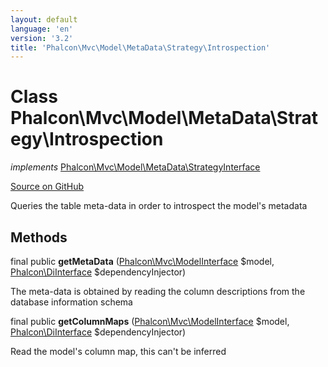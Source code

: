 ```yaml
---
layout: default
language: 'en'
version: '3.2'
title: 'Phalcon\Mvc\Model\MetaData\Strategy\Introspection'
---
```

# Class **Phalcon\Mvc\Model\MetaData\Strategy\Introspection**

*implements* [Phalcon\Mvc\Model\MetaData\StrategyInterface](/3.2/en/api/Phalcon_Mvc_Model_MetaData_StrategyInterface)

<a href="https://github.com/phalcon/cphalcon/tree/v3.2.0/phalcon/mvc/model/metadata/strategy/introspection.zep" class="btn btn-default btn-sm">Source on GitHub</a>

Queries the table meta-data in order to introspect the model's metadata


## Methods
final public  **getMetaData** ([Phalcon\Mvc\ModelInterface](/3.2/en/api/Phalcon_Mvc_ModelInterface) $model, [Phalcon\DiInterface](/3.2/en/api/Phalcon_DiInterface) $dependencyInjector)

The meta-data is obtained by reading the column descriptions from the database information schema



final public  **getColumnMaps** ([Phalcon\Mvc\ModelInterface](/3.2/en/api/Phalcon_Mvc_ModelInterface) $model, [Phalcon\DiInterface](/3.2/en/api/Phalcon_DiInterface) $dependencyInjector)

Read the model's column map, this can't be inferred



